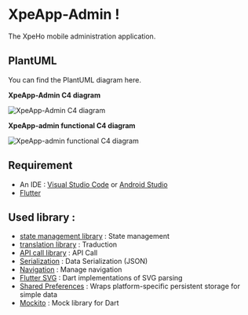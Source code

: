 # XpeApp-Admin !

The XpeHo mobile administration application.

## PlantUML

You can find the PlantUML diagram here.

**XpeApp-Admin C4 diagram**

![XpeApp-Admin C4 diagram](http://www.plantuml.com/plantuml/png/VOzFQyCm3CNl-HHUJYbq3OETTchMCZReeEiVkbjH4hKnEBQnPReozjsdjEv2eSmdMVf9xxsn9t0KMYK-BHRMYg9kfKxkfAvKg34u9HeYwv_otC5Xj9VKX39uT9NHX9f6bMdplJPr-CedZ_Tp1PhMxxEy1K_ekBMTC0XIenjPbaaIgCWuaR9SOyvggG0luAIRB8-yrswVJT0rk6DMFGmxjhUM3iHt8lZztSqEM6x1MWOtM0ecbQo0fD4fjrvK84BNbQi61RC2UaBiZ8l9qq7o4-MpdNHOWiTkFvOyZiE3SRLrw7rXPQTv-OfY_dQ3cW91lDMZboRpoG9LTae_57sIjKVVUNvThUPBfXZgS_Rs_kUkdKQ6YybYFOtiDNBBz0AXzld6IJehBJzcl3j6NOTM_G80 "XpeApp-Admin C4 diagram")

**XpeApp-admin functional C4 diagram**

![XpeApp-admin functional C4 diagram](http://www.plantuml.com/plantuml/png/ZLJ1Rjiw4BphAnYT7E350XvwwYcgdQ85cjQ9dROtWnRNDX69PBbKdA3eltV9I0LfkgXzCMSqEyiTYRn6nwthkvPzDr0RKujEgk92ggRj1VIsPNld3BwjAiiFqvrq-txJ8zX6AmVAJHlTLJkbHVzSpTvSBLgktCFjfwhZwC0IjPwHa4i5TcgeIt4XO4k8lPSMDXnXGUGPBHx_Ft3rgAljK7ObwIbU6T-F7CP-8qu6Y5jL8vZfhjDgQiuIrstxgYmyWqvRc8mxcM_-O-MSE-v1IUlFSC0Md0EBvMLHBEXVgycp0MxCcljuIVGQDWjf-wAmaEWiTr8hfhTiK51Hv7BGLXWBY5JoRLoN2I3nyWKTTEjtkbU2svS9UNW9RBnRAvlGexnaFmj6lpyloEkYpH-DGl2MAxu3P2gPCFNeaTYLhfi64ElG-C5Jp6d60-at4Rlr-UD_k0uPPhwUF-citHxi860JkMM41xJdI4WYCs0xYKZ9N5BxB9Yx9tHaVVTrkOfRU4poNtdewcz9dWfUY3JuMeWavOpAWmSXNMfoGqpgadEPZG1w0gdHF737LZbxEeWVKN8dHn-YzGC6KRG-EQNNZwC4KGJoYiO2Tp3ZdU5ofqWw2mHh1gRCgSn36r2HmnU2INrAP3jeDIOR89psJvdCWDjcBvzYYpemgKd6XRTHt4ERt5NP8V-mMYsM93uMvYVvJAa_LwaulhV6ivGAqkkHZ_S6beEEP45tl7iLWQmY58pjXi-mNdnazpVqdKGRAAv1YRvhVmC0 "XpeApp-admin functional C4 diagram")

## Requirement

- An IDE : [Visual Studio Code](https://code.visualstudio.com/) or [Android Studio](https://developer.android.com/studio)
- [Flutter](https://docs.flutter.dev/get-started/install)

## Used library :

- [state management library](https://pub.dev/packages/flutter_riverpod) : State management
- [translation library](https://pub.dev/packages/easy_localization) : Traduction
- [API call library](https://pub.dev/packages/retrofit) : API Call
- [Serialization](https://pub.dev/packages/json_serializable) : Data Serialization (JSON)
- [Navigation](https://pub.dev/packages/go_router) : Manage navigation
- [Flutter SVG](https://pub.dev/packages/flutter_svg) : Dart implementations of SVG parsing
- [Shared Preferences](https://pub.dev/packages/shared_preferences) : Wraps platform-specific persistent storage for simple data
- [Mockito](https://pub.dev/packages/mockito) : Mock library for Dart
